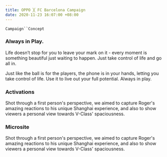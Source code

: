 ```yaml
---
title: OPPO ╳ FC Barcelona Campaign
date: 2020-11-23 16:07:00 +08:00
---
```


`Campaign``Concept`

<h3>Always in Play.</h3>

<p>Life doesn’t stop for you to leave your mark on it -
every moment is something beautiful just waiting to happen.
Just take control of life and go all in.</p>

<p>Just like the ball is for the players, the phone is in your hands,
letting you take control of life. Use it to live out your full potential.
Always in play.
</p>

<h3>Activations</h3>
<p>Shot through a first person's perspective, we aimed to capture Roger's amazing reactions to his unique Shanghai experience, and also to show viewers a personal view towards V-Class' spaciousness.</p>

<h3>Microsite</h3>

<p>Shot through a first person's perspective, we aimed to capture Roger's amazing reactions to his unique Shanghai experience, and also to show viewers a personal view towards V-Class' spaciousness.</p>

<!--<p><video width="100%" preload="metadata" controls="" autostart="0" loop="">
  <source src="https://s3.amazonaws.com/kitmeng.com/img/2019-v-class-roger-federer/01_1.mp4" type="video/mp4">
  Your browser does not support HTML5 video.
</video></p>-->

<div class="whitespace"></div>